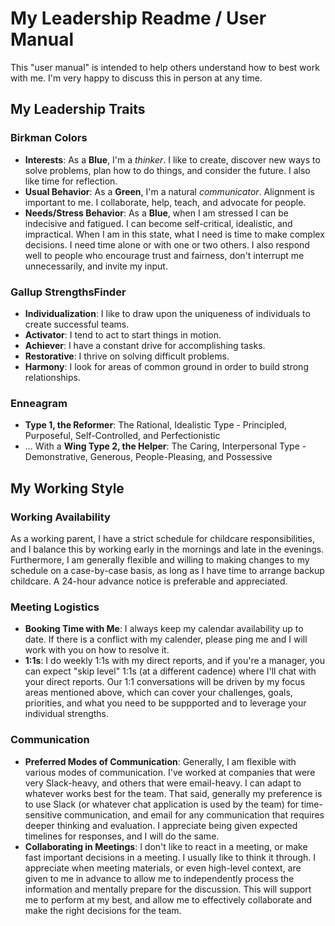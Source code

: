 # My Leadership Readme / User Manual
This "user manual" is intended to help others understand how to best work with me. I'm very happy to discuss this in person at any time.

## My Leadership Traits
### Birkman Colors
* **Interests**: As a **Blue**, I'm a *thinker*. I like to create, discover new ways to solve problems, plan how to do things, and consider the future. I also like time for reflection. 
* **Usual Behavior**: As a **Green**, I'm a natural *communicator*. Alignment is important to me. I collaborate, help, teach, and advocate for people.  
* **Needs/Stress Behavior**: As a **Blue**, when I am stressed I can be indecisive and fatigued. I can become self-critical, idealistic, and impractical. When I am in this state, what I need is time to make complex decisions. I need time alone or with one or two others. I also respond well to people who encourage trust and fairness, don't interrupt me unnecessarily, and invite my input.

### Gallup StrengthsFinder
* **Individualization**: I like to draw upon the uniqueness of individuals to create successful teams.
* **Activator**: I tend to act to start things in motion.
* **Achiever**: I have a constant drive for accomplishing tasks.
* **Restorative**: I thrive on solving difficult problems.
* **Harmony**: I look for areas of common ground in order to build strong relationships.

### Enneagram
* **Type 1, the Reformer**: The Rational, Idealistic Type - Principled, Purposeful, Self-Controlled, and Perfectionistic
* ... With a **Wing Type 2, the Helper**: The Caring, Interpersonal Type - Demonstrative, Generous, People-Pleasing, and Possessive

## My Working Style
### Working Availability
As a working parent, I have a strict schedule for childcare responsibilities, and I balance this by working early in the mornings and late in the evenings. Furthermore, I am generally flexible and willing to making changes to my schedule on a case-by-case basis, as long as I have time to arrange backup childcare. A 24-hour advance notice is preferable and appreciated.

### Meeting Logistics
* **Booking Time with Me**: I always keep my calendar availability up to date. If there is a conflict with my calender, please ping me and I will work with you on how to resolve it.
* **1:1s**: I do weekly 1:1s with my direct reports, and if you're a manager, you can expect "skip level" 1:1s (at a different cadence) where I'll chat with your direct reports. Our 1:1 conversations will be driven by my focus areas mentioned above, which can cover your challenges, goals, priorities, and what you need to be suppported and to leverage your individual strengths.

### Communication
* **Preferred Modes of Communication**: Generally, I am flexible with various modes of communication. I've worked at companies that were very Slack-heavy, and others that were email-heavy. I can adapt to whatever works best for the team. That said, generally my preference is to use Slack (or whatever chat application is used by the team) for time-sensitive communication, and email for any communication that requires deeper thinking and evaluation. I appreciate being given expected timelines for responses, and I will do the same.
* **Collaborating in Meetings**: I don't like to react in a meeting, or make fast important decisions in a meeting. I usually like to think it through. I appreciate when meeting materials, or even high-level context, are given to me in advance to allow me to independently process the information and mentally prepare for the discussion. This will support me to perform at my best, and allow me to effectively collaborate and make the right decisions for the team.


